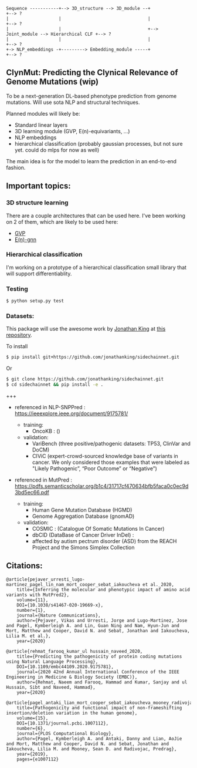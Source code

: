 ```
Sequence -----------+--> 3D_structure --> 3D_module --+                                      +--> ?
|                   |                                 |                                      +--> ?
|                   |                                 +--> Joint_module --> Hierarchical CLF +--> ?
|                   |                                 |                                      +--> ?
+-> NLP_embeddings -+---------> Embedding_module -----+                                      +--> ?
```

## ClynMut: Predicting the Clynical Relevance of Genome Mutations (wip)

To be a next-generation DL-based phenotype prediction from genome mutations. Will use sota NLP and structural techniques. 


Planned modules will likely be: 
* Standard linear layers
* 3D learning module (GVP, E(n)-equivariants, ...)
* NLP embeddings
* hierarchical classification (probably gaussian processes, but not sure yet. could do mlps for now as well)

The main idea is for the model to learn the prediction in an end-to-end fashion. 


## Important topics: 
### 3D structure learning

There are a couple architectures that can be used here. I've been working on 2 of them, which are likely to be used here: 
* <a href="https://github.com/lucidrains/geometric-vector-perceptron">GVP</a>
* <a href="https://github.com/lucidrains/egnn-pytorch">E(n)-gnn</a> 

### Hierarchical classification

I'm working on a prototype of a hierarchical classification small library that will support differentiablity.

### Testing

```bash
$ python setup.py test
```

### Datasets: 

This package will use the awesome work by <a href="http://github.com/jonathanking">Jonathan King</a> at <a href="https://github.com/jonathanking/sidechainnet">this repository</a>.

To install

```bash
$ pip install git+https://github.com/jonathanking/sidechainnet.git
```
Or

```bash
$ git clone https://github.com/jonathanking/sidechainnet.git
$ cd sidechainnet && pip install -e .
```

+++

* referenced in NLP-SNPPred : https://ieeexplore.ieee.org/document/9175781/
    * training:
        * OncoKB : ()
    * validation: 
        * VariBench (three positive/pathogenic datasets: TP53, ClinVar and DoCM)
        * CIViC (expert-crowd-sourced knowledge base of variants in cancer. We only considered those examples that were labeled as "Likely Pathogenic”, “Poor Outcome” or “Negative”)

* referenced in MutPred : https://pdfs.semanticscholar.org/b1c4/31717cf470634bfb5faca0c0ec9d3bd5ec66.pdf
    * training:
        * Human Gene Mutation Database (HGMD)
        * Genome Aggregation Database (gnomAD)
    * validation:
        * COSMIC : (Catalogue Of Somatic Mutations In Cancer)
        * dbCID (DataBase of Cancer Driver InDel) : 
        * affected by autism pectrum disorder (ASD) from the REACH Project and the Simons Simplex Collection


## Citations:

```
@article{pejaver_urresti_lugo-martinez_pagel_lin_nam_mort_cooper_sebat_iakoucheva et al._2020,
    title={Inferring the molecular and phenotypic impact of amino acid variants with MutPred2},
    volume={11},
    DOI={10.1038/s41467-020-19669-x},
    number={1},
    journal={Nature Communications},
    author={Pejaver, Vikas and Urresti, Jorge and Lugo-Martinez, Jose and Pagel, Kymberleigh A. and Lin, Guan Ning and Nam, Hyun-Jun and Mort, Matthew and Cooper, David N. and Sebat, Jonathan and Iakoucheva, Lilia M. et al.},
    year={2020}
```

```
@article{rehmat_farooq_kumar_ul hussain_naveed_2020, 
    title={Predicting the pathogenicity of protein coding mutations using Natural Language Processing},
    DOI={10.1109/embc44109.2020.9175781},
    journal={2020 42nd Annual International Conference of the IEEE Engineering in Medicine & Biology Society (EMBC)},
    author={Rehmat, Naeem and Farooq, Hammad and Kumar, Sanjay and ul Hussain, Sibt and Naveed, Hammad},
    year={2020}
```

```
@article{pagel_antaki_lian_mort_cooper_sebat_iakoucheva_mooney_radivojac_2019,
    title={Pathogenicity and functional impact of non-frameshifting insertion/deletion variation in the human genome},
    volume={15},
    DOI={10.1371/journal.pcbi.1007112},
    number={6},
    journal={PLOS Computational Biology},
    author={Pagel, Kymberleigh A. and Antaki, Danny and Lian, AoJie and Mort, Matthew and Cooper, David N. and Sebat, Jonathan and Iakoucheva, Lilia M. and Mooney, Sean D. and Radivojac, Predrag},
    year={2019},
    pages={e1007112}
```
